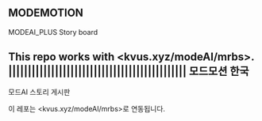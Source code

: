 MODEMOTION
----------------------------------------------
MODEAI_PLUS Story board

This repo works with <kvus.xyz/modeAI/mrbs>.
||||||||||||||||||||||||||||||||||||||||||||||
모드모션 한국
----------------------------------------------
모드AI 스토리 게시판

이 레포는 <kvus.xyz/modeAI/mrbs>로 연동됩니다.
